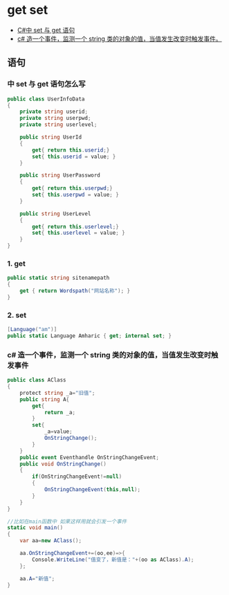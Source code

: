 # get set

- [C#中 set 与 get 语句](https://zhidao.baidu.com/question/490736754188972092.html)
- [c# 造一个事件，监测一个 string 类的对象的值，当值发生改变时触发事件。](https://zhidao.baidu.com/question/1669968280264798347.html)

## 语句

### 中 set 与 get 语句怎么写

```C#
public class UserInfoData
{
    private string userid;
    private string userpwd;
    private string userlevel;

    public string UserId
    {
        get{ return this.userid;}
        set{ this.userid = value; }
    }

    public string UserPassword
    {
        get{ return this.userpwd;}
        set{ this.userpwd = value; }
    }

    public string UserLevel
    {
        get{ return this.userlevel;}
        set{ this.userlevel = value; }
    }
}
```

### 1. get

```C#
public static string sitenamepath
{
    get { return Wordspath("网站名称"); }
}
```

### 2. set

```c#
[Language("am")]
public static Language Amharic { get; internal set; }
```

### c# 造一个事件，监测一个 string 类的对象的值，当值发生改变时触发事件

```c#
public class AClass
{
    protect string _a="旧值";
    public string A{
        get{
            return _a;
        }
        set{
            _a=value;
            OnStringChange();
        }
    }
    public event Eventhandle OnStringChangeEvent;
    public void OnStringChange()
    {
        if(OnStringChangeEvent!=null)
        {
            OnStringChangeEvent(this,null);
        }
    }
}

//比如在main函数中 如果这样用就会引发一个事件
static void main()
{
    var aa=new AClass();

    aa.OnStringChangeEvent+=(oo,ee)=>{
        Console.WriteLine("值变了，新值是："+(oo as AClass).A);
    };

    aa.A="新值";
}
```
